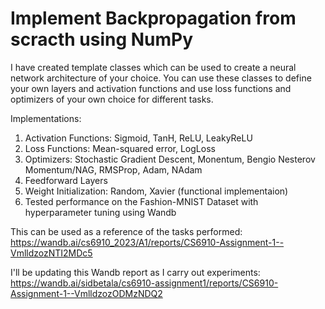 # Implement Backpropagation from scracth using NumPy
I have created template classes which can be used to create a neural network architecture of your choice. You can use these classes to define your own layers and activation functions and use loss functions and optimizers of your own choice for different tasks.

Implementations:
1. Activation Functions: Sigmoid, TanH, ReLU, LeakyReLU
2. Loss Functions: Mean-squared error, LogLoss
3. Optimizers: Stochastic Gradient Descent, Monentum, Bengio Nesterov Momentum/NAG, RMSProp, Adam, NAdam
4. Feedforward Layers
5. Weight Initialization: Random, Xavier (functional implementaion)
6. Tested performance on the Fashion-MNIST Dataset with hyperparameter tuning using Wandb



This can be used as a reference of the tasks performed: https://wandb.ai/cs6910_2023/A1/reports/CS6910-Assignment-1--VmlldzozNTI2MDc5

I'll be updating this Wandb report as I carry out experiments: https://wandb.ai/sidbetala/cs6910-assignment1/reports/CS6910-Assignment-1--VmlldzozODMzNDQ2
